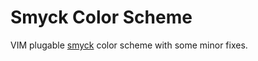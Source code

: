 # Smyck Color Scheme

VIM plugable [smyck](https://github.com/hukl/Smyck-Color-Scheme)
color scheme with some minor fixes.
